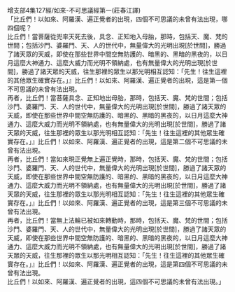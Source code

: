 增支部4集127經/如來-不可思議經第一(莊春江譯)  
「比丘們！以如來、阿羅漢、遍正覺者的出現，四個不可思議的未曾有法出現，哪四個呢？  
比丘們！當菩薩從兜率天死去後，具念、正知地入母胎，那時，包括天、魔、梵的世間；包括沙門、婆羅門、天、人的世代中，無量偉大的光明出現[於世間]，勝過了諸天眾的天威，即使在那些世界中間空無防護的、暗黑的、黑暗的黑夜的，以日月這麼大神通力、這麼大威力而光明不領納處，也有無量偉大的光明出現[於世間]，勝過了諸天眾的天威，往生那裡的眾生以那光明相互認知：「先生！往生這裡的其他眾生確實存在。」』比丘們！以如來、阿羅漢、遍正覺者的出現，這是第一個不可思議的未曾有法出現。  
再者，比丘們！當菩薩具念、正知地出母胎，那時，包括天、魔、梵的世間；包括沙門、婆羅門、天、人的世代中，無量偉大的光明出現[於世間]，勝過了諸天眾的天威，即使在那些世界中間空無防護的、暗黑的、黑暗的黑夜的，以日月這麼大神通力、這麼大威力而光明不領納處，也有無量偉大的光明出現[於世間]，勝過了諸天眾的天威，往生那裡的眾生以那光明相互認知：「先生！往生這裡的其他眾生確實存在。」』比丘們！以如來、阿羅漢、遍正覺者的出現，這是第二個不可思議的未曾有法出現。  
再者，比丘們！當如來現正覺無上遍正覺時，那時，包括天、魔、梵的世間；包括沙門、婆羅門、天、人的世代中，無量偉大的光明出現[於世間]，勝過了諸天眾的天威，即使在那些世界中間空無防護的、暗黑的、黑暗的黑夜的，以日月這麼大神通力、這麼大威力而光明不領納處，也有無量偉大的光明出現[於世間]，勝過了諸天眾的天威，往生那裡的眾生以那光明相互認知：「先生！往生這裡的其他眾生確實存在。」』比丘們！以如來、阿羅漢、遍正覺者的出現，這是第三個不可思議的未曾有法出現。  
再者，比丘們！當無上法輪已被如來轉動時，那時，包括天、魔、梵的世間；包括沙門、婆羅門、天、人的世代中，無量偉大的光明出現[於世間]，勝過了諸天眾的天威，即使在那些世界中間空無防護的、暗黑的、黑暗的黑夜的，以日月這麼大神通力、這麼大威力而光明不領納處，也有無量偉大的光明出現[於世間]，勝過了諸天眾的天威，往生那裡的眾生以那光明相互認知：「先生！往生這裡的其他眾生確實存在。」』比丘們！以如來、阿羅漢、遍正覺者的出現，這是第四個不可思議的未曾有法出現。  
比丘們！以如來、阿羅漢、遍正覺者的出現，這四個不可思議的未曾有法出現。」  
  
  
